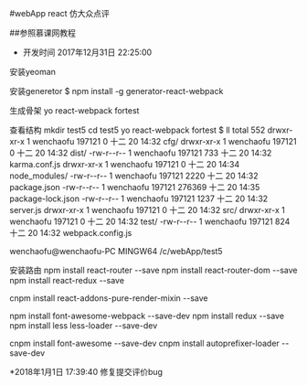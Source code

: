 #webApp react 仿大众点评

##参照慕课网教程

* 开发时间
2017年12月31日 22:25:00




安装yeoman


安装generetor
$ npm install -g generator-react-webpack


生成骨架
yo react-webpack fortest

查看结构
mkdir test5
cd test5
yo react-webpack fortest
$ ll
total 552
drwxr-xr-x 1 wenchaofu 197121      0 十二 20 14:32 cfg/
drwxr-xr-x 1 wenchaofu 197121      0 十二 20 14:32 dist/
-rw-r--r-- 1 wenchaofu 197121    733 十二 20 14:32 karma.conf.js
drwxr-xr-x 1 wenchaofu 197121      0 十二 20 14:34 node_modules/
-rw-r--r-- 1 wenchaofu 197121   2220 十二 20 14:32 package.json
-rw-r--r-- 1 wenchaofu 197121 276369 十二 20 14:35 package-lock.json
-rw-r--r-- 1 wenchaofu 197121   1237 十二 20 14:32 server.js
drwxr-xr-x 1 wenchaofu 197121      0 十二 20 14:32 src/
drwxr-xr-x 1 wenchaofu 197121      0 十二 20 14:32 test/
-rw-r--r-- 1 wenchaofu 197121    824 十二 20 14:32 webpack.config.js

wenchaofu@wenchaofu-PC MINGW64 /c/webApp/test5




安装路由
npm install react-router --save
npm install react-router-dom --save
npm install react-redux --save

cnpm install react-addons-pure-render-mixin --save


npm install font-awesome-webpack --save-dev
npm install redux --save
npm install less less-loader --save-dev

cnpm install font-awesome --save-dev
cnpm install autoprefixer-loader --save-dev





*2018年1月1日 17:39:40
修复提交评价bug

